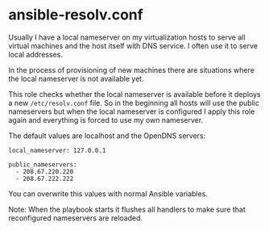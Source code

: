 # ansible-resolv.conf

Usually I have a local nameserver on my virtualization hosts to serve all virtual machines and the host itself with DNS service. I often use it to serve local addresses.

In the process of provisioning of new machines there are situations where the local nameserver is not available yet.

This role checks whether the local nameserver is available before it deploys a new `/etc/resolv.conf` file. So in the beginning all hosts will use the public nameservers but when the local nameserver is configured I apply this role again and everything is forced to use my own nameserver.

The default values are localhost and the OpenDNS servers:

```
local_nameserver: 127.0.0.1

public_nameservers:
  - 208.67.220.220
  - 208.67.222.222
```

You can overwrite this values with normal Ansible variables.

Note: When the playbook starts it flushes all handlers to make sure that reconfigured nameservers are reloaded.
